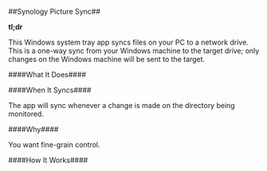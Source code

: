 ﻿##Synology Picture Sync##

**tl;dr**

This Windows system tray app syncs files on your PC to a network drive. This is a one-way sync from your Windows machine to the target drive; only changes on the Windows machine will be sent to the target.

####What It Does####



####When It Syncs####

The app will sync whenever a change is made on the directory being monitored.

####Why####

You want fine-grain control.

####How It Works####
